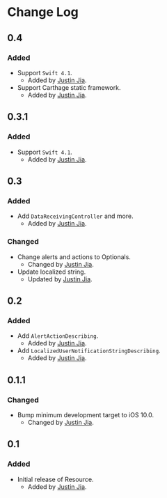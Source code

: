 # Change Log

## 0.4

### Added

- Support `Swift 4.1`.
    - Added by [Justin Jia](http://github.com/JustinJiaDev).
- Support Carthage static framework.
    - Added by [Justin Jia](http://github.com/JustinJiaDev).

## 0.3.1

### Added

- Support `Swift 4.1`.
    - Added by [Justin Jia](http://github.com/JustinJiaDev).

## 0.3

### Added

- Add `DataReceivingController` and more.
    - Added by [Justin Jia](http://github.com/JustinJiaDev).

### Changed

- Change alerts and actions to Optionals.
    - Changed by [Justin Jia](http://github.com/JustinJiaDev).
- Update localized string.
    - Updated by [Justin Jia](http://github.com/JustinJiaDev).

## 0.2

### Added

- Add `AlertActionDescribing`.
    - Added by [Justin Jia](http://github.com/JustinJiaDev).
- Add `LocalizedUserNotificationStringDescribing`.
    - Added by [Justin Jia](http://github.com/JustinJiaDev).

## 0.1.1

### Changed

- Bump minimum development target to iOS 10.0.
    - Changed by [Justin Jia](http://github.com/JustinJiaDev).

## 0.1

### Added

- Initial release of Resource.
    - Added by [Justin Jia](http://github.com/JustinJiaDev).
